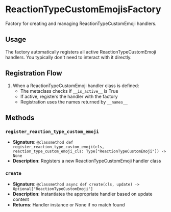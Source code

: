 # ReactionTypeCustomEmojisFactory

Factory for creating and managing ReactionTypeCustomEmoji handlers.

## Usage

The factory automatically registers all active ReactionTypeCustomEmoji handlers. 
You typically don't need to interact with it directly.

## Registration Flow

1. When a ReactionTypeCustomEmoji handler class is defined:
   - The metaclass checks if `__is_active__` is True
   - If active, registers the handler with the factory
   - Registration uses the names returned by `__names__`

## Methods

### `register_reaction_type_custom_emoji`
- **Signature**: `@classmethod def register_reaction_type_custom_emoji(cls, reaction_type_custom_emoji_cls: Type["ReactionTypeCustomEmoji"]) -> None`
- **Description**: Registers a new ReactionTypeCustomEmoji handler class

### `create`
- **Signature**: `@classmethod async def create(cls, update) -> Optional["ReactionTypeCustomEmoji"]`
- **Description**: Instantiates the appropriate handler based on update content
- **Returns**: Handler instance or None if no match found
